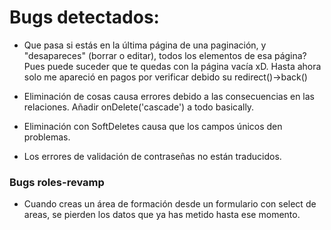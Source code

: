 # Bugs detectados:

- Que pasa si estás en la última página de una paginación, y "desapareces" (borrar o editar), todos los elementos de esa página? Pues puede suceder que te quedas con la página vacía xD. Hasta ahora solo me apareció en pagos por verificar debido su redirect()->back()

- Eliminación de cosas causa errores debido a las consecuencias en las relaciones. Añadir onDelete('cascade') a todo basically.

- Eliminación con SoftDeletes causa que los campos únicos den problemas.

 - Los errores de validación de contraseñas no están traducidos.

### Bugs roles-revamp

- Cuando creas un área de formación desde un formulario con select de areas, se pierden los datos que ya has metido hasta ese momento.

